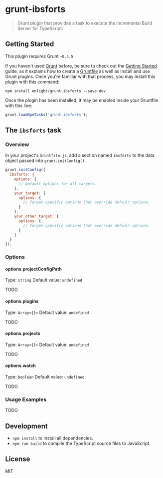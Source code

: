 # grunt-ibsforts

> Grunt plugin that provides a task to execute the Incremental Build Server for TypeScript.

## Getting Started
This plugin requires Grunt `~0.4.5`

If you haven't used [Grunt](http://gruntjs.com/) before, be sure to check out the
[Getting Started](http://gruntjs.com/getting-started) guide, as it explains how to create a
[Gruntfile](http://gruntjs.com/sample-gruntfile) as well as install and use Grunt plugins.
Once you're familiar with that process, you may install this plugin with this command:

```shell
npm install enlight/grunt-ibsforts --save-dev
```

Once the plugin has been installed, it may be enabled inside your Gruntfile with this line:

```js
grunt.loadNpmTasks('grunt-ibsforts');
```

## The `ibsforts` task

### Overview
In your project's `Gruntfile.js`, add a section named `ibsforts` to the data object passed into
`grunt.initConfig()`.

```js
grunt.initConfig({
  ibsforts: {
    options: {
      // Default options for all targets.
    },
    your_target: {
      options: {
        // Target-specific options that override default options.
      }
    },
    your_other_target: {
      options: {
        // Target-specific options that override default options.
      }
    }
  }
});
```

### Options

#### options.projectConfigPath
Type: `string`
Default value: `undefined`

TODO

#### options.plugins
Type: `Array<{}>`
Default value: `undefined`

TODO

#### options.projects
Type: `Array<{}>`
Default value: `undefined`

TODO

#### options.watch
Type: `boolean`
Default value: `undefined`

TODO

### Usage Examples

TODO

## Development

- `npm install` to install all dependencies.
- `npm run build` to compile the TypeScript source files to JavaScript.

## License
MIT
